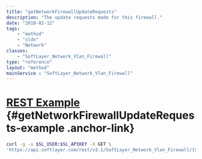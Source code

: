 ```yaml
---
title: "getNetworkFirewallUpdateRequests"
description: "The update requests made for this firewall."
date: "2018-02-12"
tags:
    - "method"
    - "sldn"
    - "Network"
classes:
    - "SoftLayer_Network_Vlan_Firewall"
type: "reference"
layout: "method"
mainService : "SoftLayer_Network_Vlan_Firewall"
---
```


# [REST Example](#getNetworkFirewallUpdateRequests-example) <a href="/article/rest/"><i class="fas fa-question"></i></a> {#getNetworkFirewallUpdateRequests-example .anchor-link} 
```bash
curl -g -u $SL_USER:$SL_APIKEY -X GET \
'https://api.softlayer.com/rest/v3.1/SoftLayer_Network_Vlan_Firewall/{SoftLayer_Network_Vlan_FirewallID}/getNetworkFirewallUpdateRequests'
```
